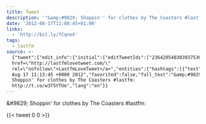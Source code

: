 ```yaml
---
title: Tweet
description: '"&amp;#9829; Shoppin'' for clothes by The Coasters #lastfm: "'
date: '2012-08-17T11:08:45+01:00'
links:
  - 'http://bit.ly/fCqneX'
tags:
  - lastfm
source: >-
  {"tweet":{"edit_info":{"initial":{"editTweetIds":["236420548303937536"],"editableUntil":"2012-08-17T12:13:45.854Z","editsRemaining":"5","isEditEligible":true}},"retweeted":false,"source":"<a
  href=\"http://lastfmlovetweet.com/\"
  rel=\"nofollow\">LastfmLoveTweet</a>","entities":{"hashtags":[{"text":"lastfm","indices":["49","56"]}],"symbols":[],"user_mentions":[],"urls":[{"url":"http://t.co/w3T5YTUe","expanded_url":"http://bit.ly/fCqneX","display_url":"bit.ly/fCqneX","indices":["58","78"]}]},"display_text_range":["0","78"],"favorite_count":"0","id_str":"236420548303937536","truncated":false,"retweet_count":"0","id":"236420548303937536","possibly_sensitive":false,"created_at":"Fri
  Aug 17 11:13:45 +0000 2012","favorited":false,"full_text":"&amp;#9829;
  Shoppin' for clothes by The Coasters #lastfm:
  http://t.co/w3T5YTUe","lang":"en"}}
---
```

&amp;#9829; Shoppin' for clothes by The Coasters #lastfm: 
    
{{< tweet 0 0 >}}
    
